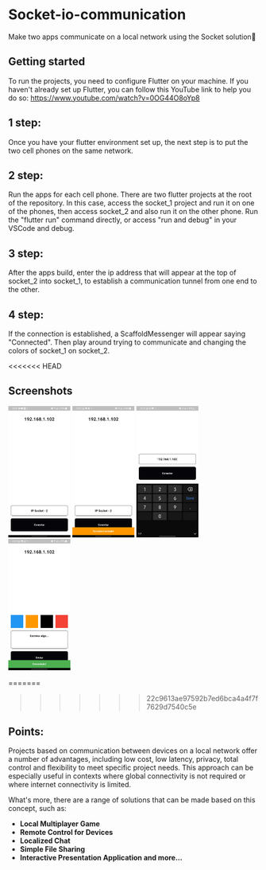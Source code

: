 # Socket-io-communication
Make two apps communicate on a local network using the Socket solution📲

## Getting started
To run the projects, you need to configure Flutter on your machine. If you haven't already set up Flutter, you can follow this YouTube link to help you do so: https://www.youtube.com/watch?v=0OG44O8oYp8
## 1 step:
Once you have your flutter environment set up, the next step is to put the two cell phones on the same network.
## 2 step:
Run the apps for each cell phone. There are two flutter projects at the root of the repository. In this case, access the socket_1 project and run it on one of the phones, then access socket_2 and also run it on the other phone. Run the "flutter run" command directly, or access "run and debug" in your VSCode and debug.
## 3 step:
After the apps build, enter the ip address that will appear at the top of socket_2 into socket_1, to establish a communication tunnel from one end to the other.
## 4 step:
If the connection is established, a ScaffoldMessenger will appear saying "Connected". Then play around trying to communicate and changing the colors of socket_1 on socket_2.

<<<<<<< HEAD
## Screenshots

<img src="screenshot/s1.jpg" width="125">
<img src="screenshot/s2.jpg" width="125">
<img src="screenshot/s3.jpg" width="125">
<img src="screenshot/s4.jpg" width="125">

=======
>>>>>>> 22c9613ae97592b7ed6bca4a4f7f7629d7540c5e
## Points:
Projects based on communication between devices on a local network offer a number of advantages, including low cost, low latency, privacy, total control and flexibility to meet specific project needs. This approach can be especially useful in contexts where global connectivity is not required or where internet connectivity is limited.

What's more, there are a range of solutions that can be made based on this concept, such as: 

- __Local Multiplayer Game__
- __Remote Control for Devices__
- __Localized Chat__
- __Simple File Sharing__
- __Interactive Presentation Application and more...__
